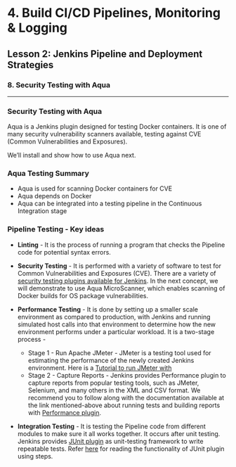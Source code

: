 # 4. Build CI/CD Pipelines, Monitoring & Logging 

## Lesson 2: Jenkins Pipeline and Deployment Strategies 


### 8. Security Testing with Aqua 
___


### Security Testing with Aqua
Aqua is a Jenkins plugin designed for testing Docker containers. It is one of many security vulnerability scanners available, testing against CVE (Common Vulnerabilities and Exposures).

We’ll install and show how to use Aqua next.

### Aqua Testing Summary
* Aqua is used for scanning Docker containers for CVE
* Aqua depends on Docker
* Aqua can be integrated into a testing pipeline in the Continuous Integration stage


### Pipeline Testing - Key ideas
* **Linting** - It is the process of running a program that checks the Pipeline code for potential syntax errors.

* **Security Testing** - It is performed with a variety of software to test for Common Vulnerabilities and Exposures (CVE). There are a variety of [security testing plugins available for Jenkins](https://plugins.jenkins.io/ui/search?sort=relevance&categories=buildManagement&labels=&view=Tiles&page=1&query=security%20testing). In the next concept, we will demonstrate to use Aqua MicroScanner, which enables scanning of Docker builds for OS package vulnerabilities.

* **Performance Testing** - It is done by setting up a smaller scale environment as compared to production, with Jenkins and running simulated host calls into that environment to determine how the new environment performs under a particular workload. It is a two-stage process -

   * Stage 1 - Run Apache JMeter - JMeter is a testing tool used for estimating the performance of the newly created Jenkins environment. Here is a [Tutorial to run JMeter with ](https://wiki.jenkins.io/display/JENKINS/How+to+run+JMeter+with+Jenkins)
   * Stage 2 - Capture Reports - Jenkins provides Performance plugin to capture reports from popular testing tools, such as JMeter, Selenium, and many others in the XML and CSV format. We recommend you to follow along with the documentation available at the link mentioned-above about running tests and building reports with [Performance plugin](https://plugins.jenkins.io/performance/).
* **Integration Testing**  - It is testing the Pipeline code from different modules to make sure it all works together. It occurs after unit testing. Jenkins provides [JUnit plugin](https://plugins.jenkins.io/junit/) as unit-testing framework to write repeatable tests. Refer [here](https://jenkins.io/doc/pipeline/steps/junit/) for reading the functionality of JUnit plugin using steps.